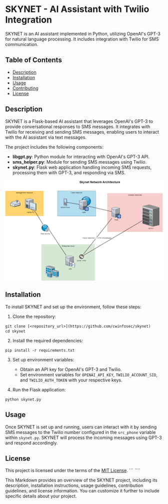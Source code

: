 # SKYNET - AI Assistant with Twilio Integration

SKYNET is an AI assistant implemented in Python, utilizing OpenAI's GPT-3 for natural language processing. It includes integration with Twilio for SMS communication.

## Table of Contents

- [Description](#description)
- [Installation](#installation)
- [Usage](#usage)
- [Contributing](#contributing)
- [License](#license)

## Description

SKYNET is a Flask-based AI assistant that leverages OpenAI's GPT-3 to provide conversational responses to SMS messages. It integrates with Twilio for receiving and sending SMS messages, enabling users to interact with the AI assistant via text messages.

The project includes the following components:

- **libgpt.py**: Python module for interacting with OpenAI's GPT-3 API.
- **sms_helper.py**: Module for sending SMS messages using Twilio.
- **skynet.py**: Flask web application handling incoming SMS requests, processing them with GPT-3, and responding via SMS.

![](./skynet_diagram.png)

## Installation

To install SKYNET and set up the environment, follow these steps:

1. Clone the repository:

```
git clone [<repository_url>](https://github.com/cwinfosec/skynet)
cd skynet
```

2. Install the required dependencies:

```
pip install -r requirements.txt
```

3. Set up environment variables:
   - Obtain an API key for OpenAI's GPT-3 and Twilio.
   - Set environment variables for `OPENAI_API_KEY`, `TWILIO_ACCOUNT_SID`, and `TWILIO_AUTH_TOKEN` with your respective keys.

4. Run the Flask application:

```
python skynet.py
```

## Usage

Once SKYNET is set up and running, users can interact with it by sending SMS messages to the Twilio number configured in the `src_phone` variable within `skynet.py`. SKYNET will process the incoming messages using GPT-3 and respond accordingly.

## License

This project is licensed under the terms of the [MIT License](LICENSE).
``` ````

This Markdown provides an overview of the SKYNET project, including its description, installation instructions, usage guidelines, contribution guidelines, and license information. You can customize it further to include specific details about your project.
